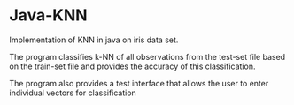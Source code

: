 # Java-KNN
Implementation of KNN in java on iris data set.

The program classifies k-NN of all observations from the test-set file based on the train-set file and provides the accuracy of this classification.

The program also provides a test interface that allows the user to enter individual vectors for classification

